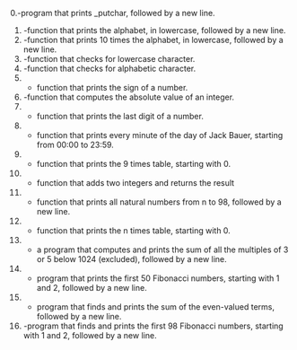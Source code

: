 0.-program that prints _putchar, followed by a new line.
1. -function that prints the alphabet, in lowercase, followed by a new line.
2. -function that prints 10 times the alphabet, in lowercase, followed by a new line.
3. -function that checks for lowercase character.
4. -function that checks for alphabetic character. 
5. - function that prints the sign of a number.
6. -function that computes the absolute value of an integer.
7. - function that prints the last digit of a number.
8. -  function that prints every minute of the day of Jack Bauer, starting from 00:00 to 23:59.
9. -  function that prints the 9 times table, starting with 0.
10. - function that adds two integers and returns the result
11. - function that prints all natural numbers from n to 98, followed by a new line.
12. - function that prints the n times table, starting with 0.
13. - a program that computes and prints the sum of all the multiples of 3 or 5 below 1024 (excluded), followed by a new line.
14. - program that prints the first 50 Fibonacci numbers, starting with 1 and 2, followed by a new line.
15. - program that finds and prints the sum of the even-valued terms, followed by a new line.
16. -program that finds and prints the first 98 Fibonacci numbers, starting with 1 and 2, followed by a new line.
